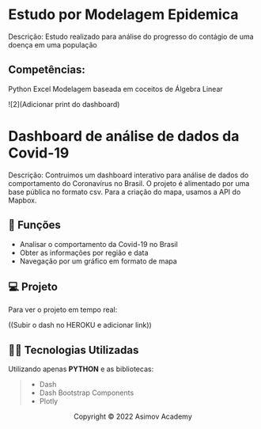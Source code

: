 # Estudo por Modelagem Epidemica
Descrição: Estudo realizado para análise do progresso do contágio de uma doença em uma população

## Competências:
Python
Excel
Modelagem baseada em coceitos de Álgebra Linear

![2](Adicionar print do dashboard)

# Dashboard de análise de dados da Covid-19
Descrição: Contruimos um dashboard interativo para análise de dados do comportamento do Coronavírus no Brasil.
O projeto é alimentado por uma base pública no formato csv. Para a criação do mapa, usamos a API do Mapbox.

## 🔧 Funções

- Analisar o comportamento da Covid-19 no Brasil
- Obter as informações por região e data
- Navegação por um gráfico em formato de mapa 

## 💻 Projeto

Para ver o projeto em tempo real:

((Subir o dash no HEROKU e adicionar link))

## 👨‍💻 Tecnologias Utilizadas

Utilizando apenas **PYTHON** e as bibliotecas:
> - Dash
> - Dash Bootstrap Components
> - Plotly

<p align="center">Copyright © 2022 Asimov Academy</p>
